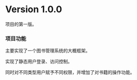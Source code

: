 # Version 1.0.0

项目的第一版。

### 项目功能

主要实现了一个图书管理系统的大概框架。

实现了静态用户登录、访问控制。

同时对不同类型用户赋予不同权限，并增加了对书籍的操作功能。